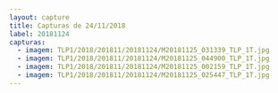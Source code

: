 ```yaml
---
layout: capture
title: Capturas de 24/11/2018
label: 20181124
capturas:
  - imagem: TLP1/2018/201811/20181124/M20181125_031339_TLP_1T.jpg
  - imagem: TLP1/2018/201811/20181124/M20181125_044900_TLP_1T.jpg
  - imagem: TLP1/2018/201811/20181124/M20181125_002159_TLP_1T.jpg
  - imagem: TLP1/2018/201811/20181124/M20181125_025447_TLP_1T.jpg
---
```

